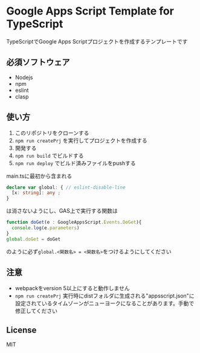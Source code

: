 # Google Apps Script Template for TypeScript
TypeScriptでGoogle Apps Scriptプロジェクトを作成するテンプレートです

## 必須ソフトウェア
- Nodejs
- npm
- eslint
- clasp

## 使い方
1. このリポジトリをクローンする
1. `npm run createPrj` を実行してプロジェクトを作成する
1. 開発する
1. `npm run build` でビルドする
1. `npm run deploy` でビルド済みファイルをpushする

main.tsに最初から含まれる
```ts
declare var global: { // eslint-disable-line
  [x: string]: any ;
}
```
は消さないようにし、GAS上で実行する関数は
```ts
function doGet(e : GoogleAppsScript.Events.DoGet){
  console.log(e.parameters)
}
global.doGet = doGet
```
のように必ず`global.<関数名> = <関数名>`をつけるようにしてください


## 注意
- webpackをversion 5以上にすると動作しません
- `npm run createPrj` 実行時にdistフォルダに生成される"appsscript.json"に設定されているタイムゾーンがニューヨークになることがあります。手動で修正してください

## License
MIT




